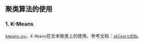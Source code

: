 ## 聚类算法的使用

### 1. K-Means

[`kmeans.py`](https://github.com/liu-nlper/sklearn-practice/blob/master/sklearn.clustering/kmeans.py)，`K-Means`在文本聚类上的使用，参考文档：[`sklearn文档`](http://scikit-learn.org/stable/modules/generated/sklearn.cluster.KMeans.html#sklearn.cluster.KMeans)。
